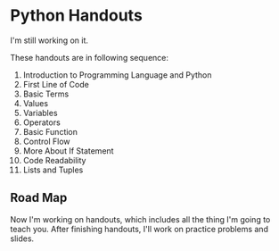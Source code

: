 # Python Handouts

I'm still working on it.

These handouts are in following sequence:

1. Introduction to Programming Language and Python
2. First Line of Code
3. Basic Terms
4. Values
5. Variables
6. Operators
7. Basic Function
8. Control Flow
9. More About If Statement
10. Code Readability
11. Lists and Tuples

## Road Map

Now I'm working on handouts, which includes all the thing I'm going to teach you. After finishing handouts, I'll work on practice problems and slides.